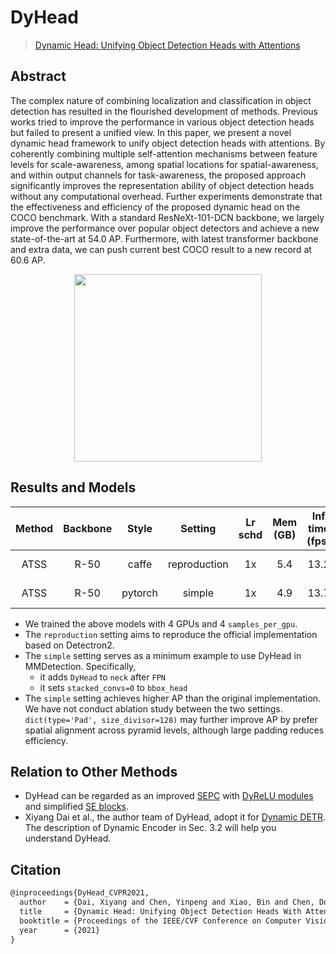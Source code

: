 # DyHead

> [Dynamic Head: Unifying Object Detection Heads with Attentions](https://arxiv.org/abs/2106.08322)

<!-- [ALGORITHM] -->

## Abstract

The complex nature of combining localization and classification in object detection has resulted in the flourished development of methods. Previous works tried to improve the performance in various object detection heads but failed to present a unified view. In this paper, we present a novel dynamic head framework to unify object detection heads with attentions. By coherently combining multiple self-attention mechanisms between feature levels for scale-awareness, among spatial locations for spatial-awareness, and within output channels for task-awareness, the proposed approach significantly improves the representation ability of object detection heads without any computational overhead. Further experiments demonstrate that the effectiveness and efficiency of the proposed dynamic head on the COCO benchmark. With a standard ResNeXt-101-DCN backbone, we largely improve the performance over popular object detectors and achieve a new state-of-the-art at 54.0 AP. Furthermore, with latest transformer backbone and extra data, we can push current best COCO result to a new record at 60.6 AP.

<div align=center>
<img src="https://user-images.githubusercontent.com/42844407/149169448-fcafb6d0-b866-41cc-9422-94de9f1e1761.png" height="300"/>
</div>

## Results and Models

| Method | Backbone | Style   | Setting      | Lr schd | Mem (GB) | Inf time (fps) | box AP | Config | Download |
|:------:|:--------:|:-------:|:------------:|:-------:|:--------:|:--------------:|:------:|:------:|:--------:|
| ATSS   | R-50     | caffe   | reproduction | 1x      | 5.4      | 13.2           | 42.5   | [config](./atss_r50_fpn_dyhead_for_reproduction_1x_coco.py) | [model](https://github.com/shinya7y/weights/releases/download/v1.0.0/atss_r50_fpn_dyhead_for_reproduction_4x4_1x_coco_20220107_213939-162888e6.pth) &#124; [log](https://github.com/shinya7y/weights/releases/download/v1.0.0/atss_r50_fpn_dyhead_for_reproduction_4x4_1x_coco_20220107_213939.log.json) |
| ATSS   | R-50     | pytorch | simple       | 1x      | 4.9      | 13.7           | 43.3   | [config](./atss_r50_fpn_dyhead_1x_coco.py) | [model](https://github.com/shinya7y/weights/releases/download/v1.0.0/atss_r50_fpn_dyhead_4x4_1x_coco_20211219_023314-eaa620c6.pth) &#124; [log](https://github.com/shinya7y/weights/releases/download/v1.0.0/atss_r50_fpn_dyhead_4x4_1x_coco_20211219_023314.log.json) |

- We trained the above models with 4 GPUs and 4 `samples_per_gpu`.
- The `reproduction` setting aims to reproduce the official implementation based on Detectron2.
- The `simple` setting serves as a minimum example to use DyHead in MMDetection. Specifically,
  - it adds `DyHead` to `neck` after `FPN`
  - it sets `stacked_convs=0` to `bbox_head`
- The `simple` setting achieves higher AP than the original implementation.
  We have not conduct ablation study between the two settings.
  `dict(type='Pad', size_divisor=128)` may further improve AP by prefer spatial alignment across pyramid levels, although large padding reduces efficiency.

## Relation to Other Methods

- DyHead can be regarded as an improved [SEPC](https://arxiv.org/abs/2005.03101) with [DyReLU modules](https://arxiv.org/abs/2003.10027) and simplified [SE blocks](https://arxiv.org/abs/1709.01507).
- Xiyang Dai et al., the author team of DyHead, adopt it for [Dynamic DETR](https://openaccess.thecvf.com/content/ICCV2021/html/Dai_Dynamic_DETR_End-to-End_Object_Detection_With_Dynamic_Attention_ICCV_2021_paper.html).
  The description of Dynamic Encoder in Sec. 3.2 will help you understand DyHead.

## Citation

```latex
@inproceedings{DyHead_CVPR2021,
  author    = {Dai, Xiyang and Chen, Yinpeng and Xiao, Bin and Chen, Dongdong and Liu, Mengchen and Yuan, Lu and Zhang, Lei},
  title     = {Dynamic Head: Unifying Object Detection Heads With Attentions},
  booktitle = {Proceedings of the IEEE/CVF Conference on Computer Vision and Pattern Recognition (CVPR)},
  year      = {2021}
}
```
